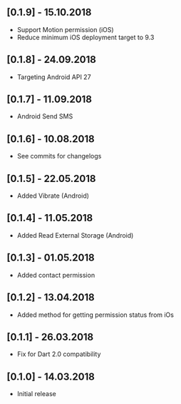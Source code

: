 ## [0.1.9] - 15.10.2018
* Support Motion permission (iOS)
* Reduce minimum iOS deployment target to 9.3

## [0.1.8] - 24.09.2018
* Targeting Android API 27

## [0.1.7] - 11.09.2018
* Android Send SMS

## [0.1.6] - 10.08.2018
* See commits for changelogs

## [0.1.5] - 22.05.2018
* Added Vibrate (Android)

## [0.1.4] - 11.05.2018
* Added Read External Storage (Android)

## [0.1.3] - 01.05.2018
* Added contact permission

## [0.1.2] - 13.04.2018
* Added method for getting permission status from iOs

## [0.1.1] - 26.03.2018

* Fix for Dart 2.0 compatibility

## [0.1.0] - 14.03.2018

* Initial release

